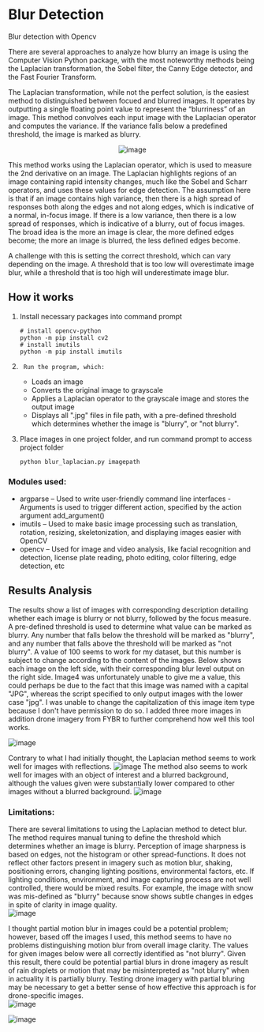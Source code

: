 # Blur Detection 

Blur detection with Opencv 

There are several approaches to analyze how blurry an image is using the Computer Vision Python package, with the most noteworthy methods being the Laplacian transformation, the Sobel filter, the Canny Edge detector, and the Fast Fourier Transform. 

The Laplacian transformation, while not the perfect solution, is the easiest method to distinguished between focued and blurred images. It operates by outputting a single floating point value to represent the “blurriness” of an image. This method convolves each input image with the Laplacian operator and computes the variance. If the variance falls below a predefined threshold, the image is marked as blurry. 
			<p align="center">
			![image](https://user-images.githubusercontent.com/83466109/117067306-b1c30f80-acde-11eb-8959-174554b5a57a.png)
			</p>
This method works using the Laplacian operator, which is used to measure the 2nd derivative on an image. The Laplacian highlights regions of an image containing rapid intensity changes, much like the Sobel and Scharr operators, and uses these values for edge detection. The assumption here is that if an image contains high variance, then there is a high spread of responses both along the edges and not along edges, which is indicative of a normal, in-focus image. If there is a low variance, then there is a low spread of responses, which is indicative of a blurry, out of focus images. The broad idea is the more an image is clear, the more defined edges become; the more an image is blurred, the less defined edges become.       

A challenge with this is setting the correct threshold, which can vary depending on the image. A threshold that is too low will overestimate image blur, while a threshold that is too high will underestimate image blur. 

## How it works 
1.	Install necessary packages into command prompt 
       ```
      # install opencv-python
       python -m pip install cv2
      # install imutils
       python -m pip install imutils
	```
2.      Run the program, which: 
	- Loads an image
	- Converts the original image to grayscale
	- Applies a Laplacian operator to the grayscale image and stores the output image
	- Displays all ".jpg" files in file path, with a pre-defined threshold which determines whether the image is "blurry", or "not blurry".  

3. 	Place images in one project folder, and run command prompt to access project folder  
	```
	python blur_laplacian.py imagepath
	```
### Modules used: 
- argparse – Used to write user-friendly command line interfaces 
        -	Arguments is used to trigger different action, specified by the action argument add_argument()
- 	imutils – Used to make basic image processing such as translation, rotation, resizing, skeletonization, and displaying images easier with OpenCV 
- 	opencv – Used for image and video analysis, like facial recognition and detection, license plate reading, photo editing, color filtering, edge detection, etc  

## Results Analysis 
The results show a list of images with corresponding description detailing whether each image is blurry or not blurry, followed by the focus measure. A pre-defined threshold is used to determine what value can be marked as blurry. Any number that falls below the threshold will be marked as "blurry", and any number that falls above the threshold will be marked as "not blurry". A value of 100 seems to work for my dataset, but this number is subject to change according to the content of the images. Below shows each image on the left side, with their corresponding blur level output on the right side. Image4 was unfortunately unable to give me a value, this could perhaps be due to the fact that this image was named with a capital "JPG", whereas the script specified to only output images with the lower case "jpg". I was unable to change the capitalization of this image item type because I don't have permission to do so. I added three more images in addition drone imagery from FYBR to further comprehend how well this tool works.  

![image](https://user-images.githubusercontent.com/83466109/116951153-02356100-ac3c-11eb-851a-710127da53c0.png)


Contrary to what I had initially thought, the Laplacian method seems to work well for images with reflections. 
![image](https://user-images.githubusercontent.com/83466109/117076774-d40f5a00-aceb-11eb-829f-8263a25ea2c7.png)
The method also seems to work well for images with an object of interest and a blurred background, although the values given were substantially lower compared to other images without a blurred background. 
![image](https://user-images.githubusercontent.com/83466109/117078580-fd7db500-acee-11eb-9f43-eead8035bd86.png)

### Limitations: 
There are several limitations to using the Laplacian method to detect blur. The method requires manual tuning to define the threshold which determines whether an image is blurry. Perception of image sharpness is based on edges, not the histogram or other spread-functions. It does not reflect other factors present in imagery such as motion blur, shaking, positioning errors, changing lighting positions, environmental factors, etc. If lighting conditions, environment, and image capturing process are not well controlled, there would be mixed results. For example, the image with snow was mis-defined as "blurry" because snow shows subtle changes in edges in spite of clarity in image quality.  
![image](https://user-images.githubusercontent.com/83466109/116952409-73c2de80-ac3f-11eb-99c3-5a8722971a62.png)

I thought partial motion blur in images could be a potential problem; however, based off the images I used, this method seems to have no problems distinguishing motion blur from overall image clarity. The values for given images below were all correctly identified as "not blurry". Given this result, there could be potential partial blurs in drone imagery as result of rain droplets or motion that may be misinterpreted as "not blurry" when in actuality it is partially blurry. Testing drone imagery with partial bluring may be necessary to get a better sense of how effective this approach is for drone-specific images.  
![image](https://user-images.githubusercontent.com/83466109/117102673-a8ad5f00-ad2d-11eb-87c8-5df21b413d51.png)

![image](https://user-images.githubusercontent.com/83466109/117081148-2a809680-acf4-11eb-989f-558e7e45302f.png)

